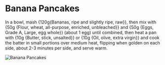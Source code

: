 # Banana Pancakes

In a bowl, mash {120g{Bananas, ripe and slightly ripe, raw}}, then mix with {50g {Flour, wheat, all-purpose, enriched, unbleached}} and {50g {Eggs, Grade A, Large, egg whole}} (about 1 egg) until combined, then heat a pan with {10g {Butter, stick, unsalted}} or {10g {Oil, olive, extra virgin}} and cook the batter in small portions over medium heat, flipping when golden on each side, about 2-3 minutes per side, and serve warm. 

![Banana Pancakes](../../MealPlanner/meals/images/bananapancakes.jpg)